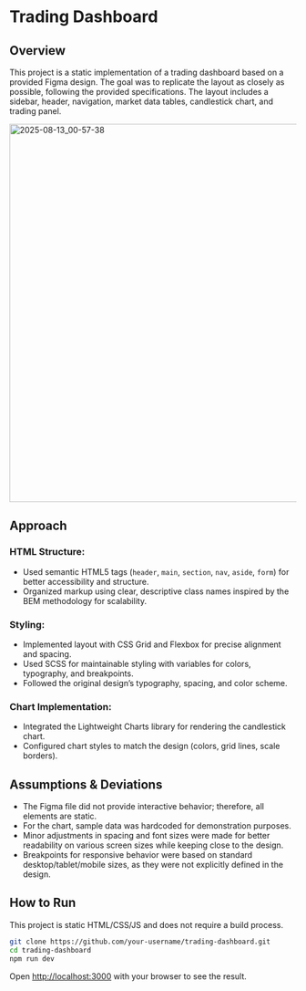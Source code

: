 # Trading Dashboard
## Overview
This project is a static implementation of a trading dashboard based on a provided Figma design. The goal was to replicate the layout as closely as possible, following the provided specifications. The layout includes a sidebar, header, navigation, market data tables, candlestick chart, and trading panel.

<img width="1452" height="663" alt="2025-08-13_00-57-38" src="https://github.com/user-attachments/assets/af38c9f3-b96d-48ce-a2a5-e101939c73f0" />

## Approach
### HTML Structure:
- Used semantic HTML5 tags (`header`, `main`, `section`, `nav`, `aside`, `form`) for better accessibility and structure.
- Organized markup using clear, descriptive class names inspired by the BEM methodology for scalability.
### Styling:
- Implemented layout with CSS Grid and Flexbox for precise alignment and spacing.
- Used SCSS for maintainable styling with variables for colors, typography, and breakpoints.
- Followed the original design’s typography, spacing, and color scheme.
### Chart Implementation:
- Integrated the Lightweight Charts library for rendering the candlestick chart.
- Configured chart styles to match the design (colors, grid lines, scale borders).

## Assumptions & Deviations
- The Figma file did not provide interactive behavior; therefore, all elements are static.
- For the chart, sample data was hardcoded for demonstration purposes.
- Minor adjustments in spacing and font sizes were made for better readability on various screen sizes while keeping close to the design.
- Breakpoints for responsive behavior were based on standard desktop/tablet/mobile sizes, as they were not explicitly defined in the design.

## How to Run
This project is static HTML/CSS/JS and does not require a build process.

```bash
git clone https://github.com/your-username/trading-dashboard.git
cd trading-dashboard
npm run dev
```
Open [http://localhost:3000](http://localhost:3000) with your browser to see the result.
